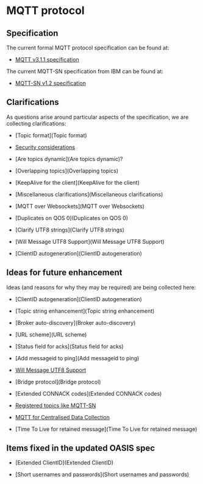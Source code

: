 # MQTT protocol

## Specification
The current formal MQTT protocol specification can be found at:

*  [MQTT v3.1.1 specification](http://docs.oasis-open.org/mqtt/mqtt/v3.1.1/mqtt-v3.1.1.html)

The current MQTT-SN specification from IBM can be found at:

* [MQTT-SN v1.2 specification](http://mqtt.org/new/wp-content/uploads/2009/06/MQTT-SN_spec_v1.2.pdf)

## Clarifications

As questions arise around particular aspects of the specification, we are collecting clarifications:

*  [Topic format](Topic format)

*  [Security considerations](http://www.hivemq.com/blog/introducing-the-mqtt-security-fundamentals)

*  [Are topics dynamic](Are topics dynamic)?

*  [Overlapping topics](Overlapping topics)

*  [KeepAlive for the client](KeepAlive for the client)

*  [Miscellaneous clarifications](Miscellaneous clarifications)

*  [MQTT over Websockets](MQTT over Websockets)

*  [Duplicates on QOS 0](Duplicates on QOS 0)

*  [Clarify UTF8 strings](Clarify UTF8 strings)

*  [Will Message UTF8 Support](Will Message UTF8 Support)

*  [ClientID autogeneration](ClientID autogeneration)

## Ideas for future enhancement

Ideas (and reasons for why they may be required) are being collected here:

*  [ClientID autogeneration](ClientID autogeneration)

*  [Topic string enhancement](Topic string enhancement)

*  [Broker auto-discovery](Broker auto-discovery)

*  [URL scheme](URL scheme)

*  [Status field for acks](Status field for acks)

*  [Add messageid to ping](Add messageid to ping)

*  [Will Message UTF8 Support](https://github.com/mqtt/mqtt.github.io/wiki/will_message_utf8_support)

*  [Bridge protocol](Bridge protocol)

*  [Extended CONNACK codes](Extended CONNACK codes)

*  [Registered topics like MQTT-SN](https://github.com/mqtt/mqtt.github.io/wiki/registered_topics_like_mqtt_sn)

*  [MQTT for Centralised Data Collection](http://mqtt.org/wiki/lib/exe/fetch.php/cloud.pdf)

*  [Time To Live for retained message](Time To Live for retained message)
## Items fixed in the updated OASIS spec

*  [Extended ClientID](Extended ClientID)

*  [Short usernames and passwords](Short usernames and passwords)
